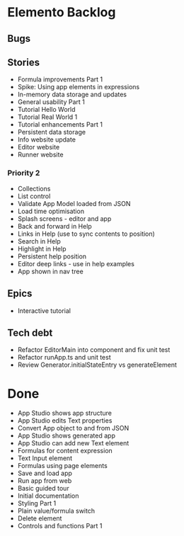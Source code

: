 Elemento Backlog
================

Bugs
----


Stories
-------
- Formula improvements Part 1
- Spike: Using app elements in expressions
- In-memory data storage and updates
- General usability Part 1
- Tutorial Hello World
- Tutorial Real World 1
- Tutorial enhancements Part 1
- Persistent data storage
- Info website update
- Editor website
- Runner website

### Priority 2
- Collections
- List control
- Validate App Model loaded from JSON
- Load time optimisation
- Splash screens - editor and app
- Back and forward in Help
- Links in Help (use to sync contents to position)
- Search in Help
- Highlight in Help
- Persistent help position
- Editor deep links - use in help examples
- App shown in nav tree

Epics
-----

- Interactive tutorial

Tech debt
---------

- Refactor EditorMain into component and fix unit test
- Refactor runApp.ts and unit test
- Review Generator.initialStateEntry vs generateElement

Done
====

- App Studio shows app structure
- App Studio edits Text properties
- Convert App object to and from JSON
- App Studio shows generated app
- App Studio can add new Text element
- Formulas for content expression
- Text Input element
- Formulas using page elements
- Save and load app
- Run app from web
- Basic guided tour
- Initial documentation
- Styling Part 1
- Plain value/formula switch
- Delete element
- Controls and functions Part 1
